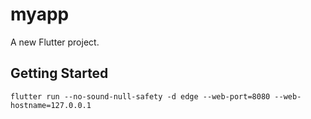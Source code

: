 # myapp

A new Flutter project.

## Getting Started

```
flutter run --no-sound-null-safety -d edge --web-port=8080 --web-hostname=127.0.0.1
```
